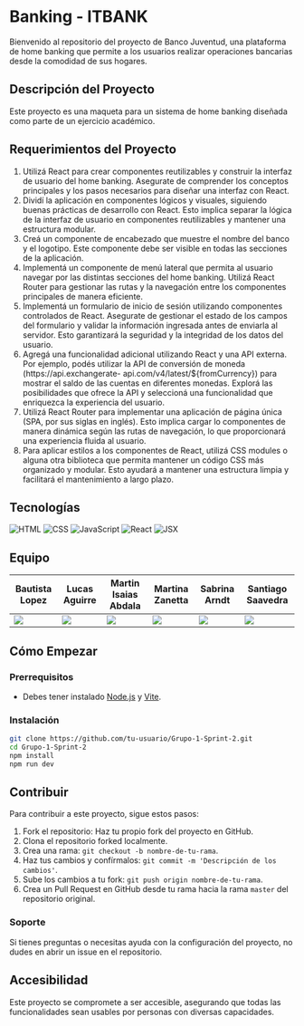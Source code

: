 # Banking - ITBANK

Bienvenido al repositorio del proyecto de Banco Juventud, una plataforma de home banking que permite a los usuarios realizar operaciones bancarias desde la comodidad de sus hogares.

## Descripción del Proyecto

Este proyecto es una maqueta para un sistema de home banking diseñada como parte de un ejercicio académico.

## Requerimientos del Proyecto

1. Utilizá React para crear componentes reutilizables y construir la interfaz de usuario del home banking. Asegurate de comprender los conceptos principales y los pasos necesarios para diseñar una interfaz con React.
2. Dividí la aplicación en componentes lógicos y visuales, siguiendo buenas prácticas de desarrollo con React. Esto implica separar la lógica de la interfaz de usuario en componentes reutilizables y mantener una estructura modular.
3. Creá un componente de encabezado que muestre el nombre del banco y el logotipo. Este componente debe ser visible en todas las secciones de la aplicación.
4. Implementá un componente de menú lateral que permita al usuario navegar por las distintas secciones del home banking. Utilizá React Router para gestionar las rutas y la navegación entre los componentes principales de manera eficiente.
5. Implementá un formulario de inicio de sesión utilizando componentes controlados de React. Asegurate de gestionar el estado de los campos del formulario y validar la información ingresada antes de enviarla al servidor. Esto garantizará la seguridad y la integridad de los datos del usuario.
6. Agregá una funcionalidad adicional utilizando React y una API externa. Por ejemplo, podés utilizar la API de conversión de moneda (https://api.exchangerate- api.com/v4/latest/${fromCurrency}) para mostrar el saldo de las cuentas en diferentes monedas. Explorá las posibilidades que ofrece la API y seleccioná una funcionalidad que enriquezca la experiencia del usuario.
7. Utilizá React Router para implementar una aplicación de página única (SPA, por sus siglas en inglés). Esto implica cargar lo componentes de manera dinámica según las rutas de navegación, lo que proporcionará una experiencia fluida al usuario.
8. Para aplicar estilos a los componentes de React, utilizá CSS modules o alguna otra biblioteca que permita mantener un código CSS más organizado y modular. Esto ayudará a mantener una estructura limpia y facilitará el mantenimiento a largo plazo.

## Tecnologías

![HTML](https://img.shields.io/badge/HTML-000.svg?style=for-the-badge&logo=html5&logoColor=e34f26) ![CSS](https://img.shields.io/badge/CSS-000.svg?style=for-the-badge&logo=css3&logoColor=1572B6) ![JavaScript](https://img.shields.io/badge/JavaScript-000.svg?style=for-the-badge&logo=javascript&logoColor=F7DF1E) ![React](https://img.shields.io/badge/React-000.svg?style=for-the-badge&logo=react&logoColor=61DAFB) ![JSX](https://img.shields.io/badge/JSX-000.svg?style=for-the-badge&logo=react&logoColor=61DAFB)

## Equipo

| **Bautista Lopez** | **Lucas Aguirre** | **Martin Isaias Abdala** | **Martina Zanetta** | **Sabrina Arndt** | **Santiago Saavedra** |
| --- | --- | --- | --- | --- | --- |
| <a href="https://www.linkedin.com/in/bautistalopezlopez/"><img src="https://img.shields.io/badge/linkedin%20-%230077B5.svg?&style=for-the-badge&logo=linkedin&logoColor=white"/></a> | <a href="https://www.linkedin.com/in/lusoldev/"><img src="https://img.shields.io/badge/linkedin%20-%230077B5.svg?&style=for-the-badge&logo=linkedin&logoColor=white"/></a> | <a href="https://www.linkedin.com/in/martinisaiasabdala/"><img src="https://img.shields.io/badge/linkedin%20-%230077B5.svg?&style=for-the-badge&logo=linkedin&logoColor=white"/></a> | <a href="https://www.linkedin.com/in/martina-zanetta-41798522a/"><img src="https://img.shields.io/badge/linkedin%20-%230077B5.svg?&style=for-the-badge&logo=linkedin&logoColor=white"/></a> | <a href="https://www.linkedin.com/in/sabrina-arndt/"><img src="https://img.shields.io/badge/linkedin%20-%230077B5.svg?&style=for-the-badge&logo=linkedin&logoColor=white"/></a> | <a href="https://www.linkedin.com/in/santiago-saavedra/"><img src="https://img.shields.io/badge/linkedin%20-%230077B5.svg?&style=for-the-badge&logo=linkedin&logoColor=white"/></a> |

## Cómo Empezar

### Prerrequisitos

- Debes tener instalado [Node.js](https://nodejs.org/) y [Vite](https://vitejs.dev/).

### Instalación

```bash
git clone https://github.com/tu-usuario/Grupo-1-Sprint-2.git
cd Grupo-1-Sprint-2
npm install
npm run dev
```

## Contribuir

Para contribuir a este proyecto, sigue estos pasos:

1. Fork el repositorio: Haz tu propio fork del proyecto en GitHub.
2. Clona el repositorio forked localmente.
3. Crea una rama: `git checkout -b nombre-de-tu-rama`.
4. Haz tus cambios y confírmalos: `git commit -m 'Descripción de los cambios'`.
5. Sube los cambios a tu fork: `git push origin nombre-de-tu-rama`.
6. Crea un Pull Request en GitHub desde tu rama hacia la rama `master` del repositorio original.

### Soporte

Si tienes preguntas o necesitas ayuda con la configuración del proyecto, no dudes en abrir un issue en el repositorio.

## Accesibilidad

Este proyecto se compromete a ser accesible, asegurando que todas las funcionalidades sean usables por personas con diversas capacidades.
